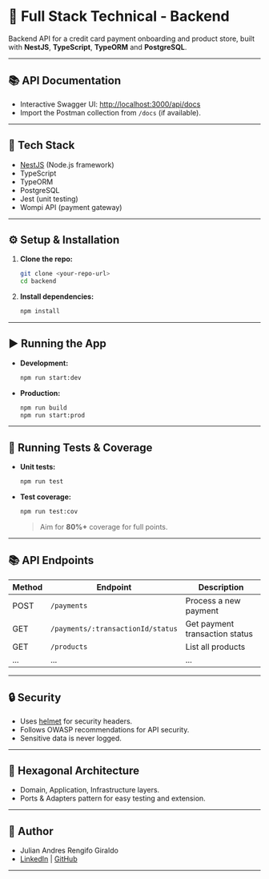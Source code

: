 # 🛒 Full Stack Technical - Backend

Backend API for a credit card payment onboarding and product store, built with **NestJS**, **TypeScript**, **TypeORM** and **PostgreSQL**.

---

## 📚 API Documentation

- Interactive Swagger UI: [http://localhost:3000/api/docs](http://localhost:3000/api/docs)
- Import the Postman collection from `/docs` (if available).

---

## 🚀 Tech Stack

- [NestJS](https://nestjs.com/) (Node.js framework)
- TypeScript
- TypeORM
- PostgreSQL
- Jest (unit testing)
- Wompi API (payment gateway)

---

## ⚙️ Setup & Installation

1. **Clone the repo:**
   ```bash
   git clone <your-repo-url>
   cd backend
   ```

2. **Install dependencies:**
   ```bash
   npm install
   ```


---

## ▶️ Running the App

- **Development:**
  ```bash
  npm run start:dev
  ```
- **Production:**
  ```bash
  npm run build
  npm run start:prod
  ```

---

## 🧪 Running Tests & Coverage

- **Unit tests:**
  ```bash
  npm run test
  ```
- **Test coverage:**
  ```bash
  npm run test:cov
  ```
  > Aim for **80%+** coverage for full points.

---

## 📚 API Endpoints

| Method | Endpoint                                      | Description                        |
|--------|-----------------------------------------------|------------------------------------|
| POST   | `/payments`                                   | Process a new payment              |
| GET    | `/payments/:transactionId/status`             | Get payment transaction status     |
| GET    | `/products`                                   | List all products                  |
| ...    | ...                                           | ...                                |


---

## 🔒 Security

- Uses [helmet](https://www.npmjs.com/package/helmet) for security headers.
- Follows OWASP recommendations for API security.
- Sensitive data is never logged.

---

## 🧩 Hexagonal Architecture

- Domain, Application, Infrastructure layers.
- Ports & Adapters pattern for easy testing and extension.

---

## 👤 Author

- Julian Andres Rengifo Giraldo
- [LinkedIn](https://www.linkedin.com/in/julian-andres-rengifo-giraldo-b883b317a/) | [GitHub](https://github.com/SoyMordekay/Practice-Full-Stack)

---
